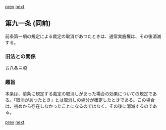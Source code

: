 [prev](/specific\markdowns\特許法\118_Mp-Ch_4-Se_1-At_90.md)
[next](/specific\markdowns\特許法\120_Mp-Ch_4-Se_1-At_91_2.md)
## 第九一条 (同前)
前条第一項の規定による裁定の取消があつたときは、通常実施権は、その後消滅する。

### 旧法との関係
五八条三項

### 趣旨
本条は、前条に規定する裁定の取消しがあった場合の効果についての規定である。「取消があつたとき」とは取消しの処分が確定したときである。この場合は、初めから存在しなかったことになるのではなく、その後に消滅するのである。

[prev](/specific\markdowns\特許法\118_Mp-Ch_4-Se_1-At_90.md)
[next](/specific\markdowns\特許法\120_Mp-Ch_4-Se_1-At_91_2.md)
